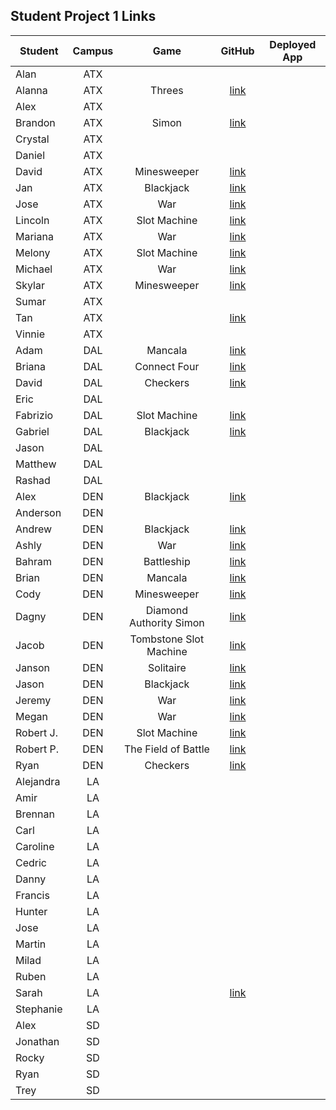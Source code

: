 ## Student Project 1 Links

| Student | Campus | Game | GitHub | Deployed App |
|---|:---:|:---:|:---:|:---:|
| Alan | ATX |  |  |  |
| Alanna | ATX | Threes | [link](https://github.com/celentanoad/Threes) |  |
| Alex | ATX |  |  |  |
| Brandon | ATX | Simon | [link](https://github.com/bcarteratx/project1-simon) |  |
| Crystal | ATX |  |  |  |
| Daniel | ATX |  |  |  |
| David | ATX | Minesweeper | [link](https://github.com/DavidStinson/mineland) |  |
| Jan | ATX | Blackjack | [link](https://github.com/jlee8020/project-blackjack) |  |
| Jose | ATX | War | [link](https://github.com/newguy-cyber/WAR-Game2) |  |
| Lincoln | ATX | Slot Machine | [link](https://github.com/lincolnyouree/slot-machine-project-1) |  |
| Mariana | ATX | War | [link](https://github.com/MBJaeger/war) |  |
| Melony | ATX | Slot Machine | [link](https://github.com/msegnit/slot-machine) |  |
| Michael | ATX | War | [link](https://github.com/mlackey9601/War) |  |
| Skylar | ATX | Minesweeper | [link](https://github.com/skylarw19/Minesweeper) |  |
| Sumar | ATX |  |  |  |
| Tan | ATX |  | [link](https://github.com/zeroxposur18/Project-One) |  |
| Vinnie | ATX |  |  |  |
| Adam | DAL | Mancala | [link](https://github.com/azebolsky/Mancala) |  |
| Briana | DAL | Connect Four | [link](https://github.com/bnfisher4/project-1) |  |
| David | DAL | Checkers | [link](https://github.com/fastlane27/checkers-game) |  |
| Eric | DAL |  |  |  |
| Fabrizio | DAL | Slot Machine | [link](https://github.com/fabo22/slot-machine-game) |  |
| Gabriel | DAL | Blackjack | [link](https://github.com/gar0085/blackjack-game) |  |
| Jason | DAL |  |  |  |
| Matthew | DAL |  |  |  |
| Rashad | DAL |  |  |  |
| Alex | DEN | Blackjack | [link](https://github.com/Jennings6248/BlackJack) |  |
| Anderson | DEN |  |  |  |
| Andrew | DEN | Blackjack | [link](https://github.com/aclark13861/Black-jack) |  |
| Ashly | DEN | War | [link](https://github.com/ashmeeee/War) |  |
| Bahram | DEN | Battleship | [link](https://github.com/movlan/sei-cc-07-project-1) |  |
| Brian | DEN | Mancala | [link](https://github.com/brianbellini/Mancala) |  |
| Cody | DEN | Minesweeper | [link](https://github.com/CodyLHart/minesweeper) |  |
| Dagny | DEN | Diamond Authority Simon | [link](https://github.com/DagnyJay/diamond-authority-simon) |  |
| Jacob | DEN | Tombstone Slot Machine | [link](https://github.com/LaunchPad90/TombstoneSlotMachine) |  |
| Janson | DEN | Solitaire | [link](https://github.com/jayjaybunce/Solitaire-JS) |  |
| Jason | DEN | Blackjack | [link](https://github.com/JasonCasse/Blackjack) |  |
| Jeremy | DEN | War | [link](https://github.com/TheJoo44/War-Game) |  |
| Megan | DEN | War | [link](https://github.com/meganforgey/WAR) |  |
| Robert J. | DEN | Slot Machine | [link](https://github.com/rjohnson0707/Slot-Machine) |  |
| Robert P. | DEN | The Field of Battle | [link](https://github.com/rperillo1/The-Field-of-Battle) |  |
| Ryan | DEN | Checkers | [link](https://github.com/Ryan-Finch/Checkers) |  |
| Alejandra | LA |  |  |  |
| Amir | LA |  |  |  |
| Brennan | LA |  |  |  |
| Carl | LA |  |  |  |
| Caroline | LA |  |  |  |
| Cedric | LA |  |  |  |
| Danny | LA |  |  |  |
| Francis | LA |  |  |  |
| Hunter | LA |  |  |  |
| Jose | LA |  |  |  |
| Martin | LA |  |  |  |
| Milad | LA |  |  |  |
| Ruben | LA |  |  |  |
| Sarah | LA |  | [link](https://github.com/arghmatey/project1) |  |
| Stephanie | LA |  |  |  |
| Alex | SD |  |  |  |
| Jonathan | SD |  |  |  |
| Rocky | SD |  |  |  |
| Ryan | SD |  |  |  |
| Trey | SD |  |  |  |
